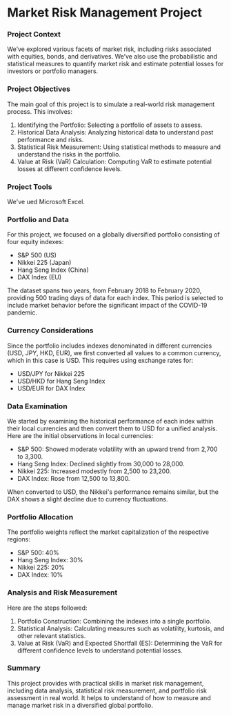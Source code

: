 # Market Risk Management Project

### Project Context
We’ve explored various facets of market risk, including risks associated with equities, bonds, and derivatives. We’ve also use 
the probabilistic and statistical measures to quantify market risk and estimate potential losses for investors or portfolio managers.

### Project Objectives
The main goal of this project is to simulate a real-world risk management process. This involves:

1. Identifying the Portfolio: Selecting a portfolio of assets to assess.
2. Historical Data Analysis: Analyzing historical data to understand past performance and risks.
3. Statistical Risk Measurement: Using statistical methods to measure and understand the risks in the portfolio.
4. Value at Risk (VaR) Calculation: Computing VaR to estimate potential losses at different confidence levels.

### Project Tools
We've ued Microsoft Excel.

### Portfolio and Data
For this project, we focused on a globally diversified portfolio consisting of four equity indexes:
- S&P 500 (US)
- Nikkei 225 (Japan)
- Hang Seng Index (China)
- DAX Index (EU)

The dataset spans two years, from February 2018 to February 2020, providing 500 trading days of data for each index. This period is
selected to include market behavior before the significant impact of the COVID-19 pandemic.

### Currency Considerations
Since the portfolio includes indexes denominated in different currencies (USD, JPY, HKD, EUR), we first converted all values to a 
common currency, which in this case is USD. This requires using exchange rates for:
- USD/JPY for Nikkei 225
- USD/HKD for Hang Seng Index
- USD/EUR for DAX Index

### Data Examination
We started by examining the historical performance of each index within their local currencies and then convert them to USD for a 
unified analysis. Here are the initial observations in local currencies:
- S&P 500: Showed moderate volatility with an upward trend from 2,700 to 3,300.
- Hang Seng Index: Declined slightly from 30,000 to 28,000.
- Nikkei 225: Increased modestly from 2,500 to 23,200.
- DAX Index: Rose from 12,500 to 13,800.

When converted to USD, the Nikkei's performance remains similar, but the DAX shows a slight decline due to currency fluctuations.

### Portfolio Allocation
The portfolio weights reflect the market capitalization of the respective regions:
- S&P 500: 40%
- Hang Seng Index: 30%
- Nikkei 225: 20%
- DAX Index: 10%

### Analysis and Risk Measurement
Here are the steps followed:
1. Portfolio Construction: Combining the indexes into a single portfolio.
2. Statistical Analysis: Calculating measures such as volatility, kurtosis, and other relevant statistics.
3. Value at Risk (VaR) and Expected Shortfall (ES): Determining the VaR for different confidence levels to understand potential losses.

### Summary
This project provides with practical skills in market risk management, including data analysis, statistical risk measurement, 
and portfolio risk assessment in real world. It helps to understand of how to measure and manage market risk in a diversified global portfolio.
